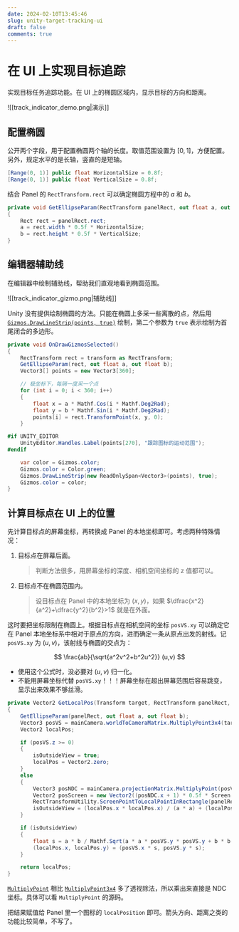 ```yaml
---
date: 2024-02-10T13:45:46
slug: unity-target-tracking-ui
draft: false
comments: true
---
```


# 在 UI 上实现目标追踪

实现目标任务追踪功能。在 UI 上的椭圆区域内，显示目标的方向和距离。

<!-- more -->

![[track_indicator_demo.png|演示]]

## 配置椭圆

公开两个字段，用于配置椭圆两个轴的长度。取值范围设置为 $[0,1]$，方便配置。另外，规定水平的是长轴，竖直的是短轴。

``` csharp
[Range(0, 1)] public float HorizontalSize = 0.8f;
[Range(0, 1)] public float VerticalSize = 0.8f;
```

结合 Panel 的 `RectTransform.rect` 可以确定椭圆方程中的 $a$ 和 $b$。

``` csharp
private void GetEllipseParam(RectTransform panelRect, out float a, out float b)
{
    Rect rect = panelRect.rect;
    a = rect.width * 0.5f * HorizontalSize;
    b = rect.height * 0.5f * VerticalSize;
}
```

## 编辑器辅助线

在编辑器中绘制辅助线，帮助我们直观地看到椭圆范围。

![[track_indicator_gizmo.png|辅助线]]

Unity 没有提供绘制椭圆的方法。只能在椭圆上多采一些离散的点，然后用 [`Gizmos.DrawLineStrip(points, true)`](https://docs.unity3d.com/ScriptReference/Gizmos.DrawLineStrip.html) 绘制，第二个参数为 `true` 表示绘制为首尾闭合的多边形。

``` csharp
private void OnDrawGizmosSelected()
{
    RectTransform rect = transform as RectTransform;
    GetEllipseParam(rect, out float a, out float b);
    Vector3[] points = new Vector3[360];

    // 极坐标下，每隔一度采一个点
    for (int i = 0; i < 360; i++)
    {
        float x = a * Mathf.Cos(i * Mathf.Deg2Rad);
        float y = b * Mathf.Sin(i * Mathf.Deg2Rad);
        points[i] = rect.TransformPoint(x, y, 0);
    }

#if UNITY_EDITOR
    UnityEditor.Handles.Label(points[270], "跟踪图标的运动范围");
#endif

    var color = Gizmos.color;
    Gizmos.color = Color.green;
    Gizmos.DrawLineStrip(new ReadOnlySpan<Vector3>(points), true);
    Gizmos.color = color;
}
```

## 计算目标点在 UI 上的位置

先计算目标点的屏幕坐标，再转换成 Panel 的本地坐标即可。考虑两种特殊情况：

1. 目标点在屏幕后面。

    > 判断方法很多，用屏幕坐标的深度、相机空间坐标的 z 值都可以。

2. 目标点不在椭圆范围内。

    > 设目标点在 Panel 中的本地坐标为 $(x,y)$，如果 $\dfrac{x^2}{a^2}+\dfrac{y^2}{b^2}>1$ 就是在外面。

这时要把坐标限制在椭圆上。根据目标点在相机空间的坐标 `posVS.xy` 可以确定它在 Panel 本地坐标系中相对于原点的方向，进而确定一条从原点出发的射线。记 `posVS.xy` 为 $(u,v)$，该射线与椭圆的交点为：

$$
\frac{ab}{\sqrt{a^2v^2+b^2u^2}} (u,v)
$$

- 使用这个公式时，没必要对 $(u,v)$ 归一化。
- 不能用屏幕坐标代替 `posVS.xy`！！！屏幕坐标在超出屏幕范围后容易跳变，显示出来效果不够丝滑。

``` csharp
private Vector2 GetLocalPos(Transform target, RectTransform panelRect, Camera mainCamera, Camera uiCamera, out bool isOutsideView)
{
    GetEllipseParam(panelRect, out float a, out float b);
    Vector3 posVS = mainCamera.worldToCameraMatrix.MultiplyPoint3x4(target.position);
    Vector2 localPos;

    if (posVS.z >= 0)
    {
        isOutsideView = true;
        localPos = Vector2.zero;
    }
    else
    {
        Vector3 posNDC = mainCamera.projectionMatrix.MultiplyPoint(posVS);
        Vector2 posScreen = new Vector2((posNDC.x + 1) * 0.5f * Screen.width, (posNDC.y + 1) * 0.5f * Screen.height);
        RectTransformUtility.ScreenPointToLocalPointInRectangle(panelRect, posScreen, uiCamera, out localPos);
        isOutsideView = (localPos.x * localPos.x) / (a * a) + (localPos.y * localPos.y) / (b * b) > 1;
    }

    if (isOutsideView)
    {
        float s = a * b / Mathf.Sqrt(a * a * posVS.y * posVS.y + b * b * posVS.x * posVS.x);
        (localPos.x, localPos.y) = (posVS.x * s, posVS.y * s);
    }

    return localPos;
}
```

[`MultiplyPoint`](https://docs.unity3d.com/ScriptReference/Matrix4x4.MultiplyPoint.html) 相比 [`MultiplyPoint3x4`](https://docs.unity3d.com/ScriptReference/Matrix4x4.MultiplyPoint3x4.html) 多了透视除法，所以乘出来直接是 NDC 坐标。具体可以看 `MultiplyPoint` 的源码。

把结果赋值给 Panel 里一个图标的 `localPosition` 即可。箭头方向、距离之类的功能比较简单，不写了。
